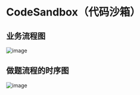 # CodeSandbox（代码沙箱）

## 业务流程图

![image](https://aidati-1311237642.cos.ap-shanghai.myqcloud.com/github/OJ_%E5%88%A4%E9%A2%98/%E5%88%A4%E9%A2%98%E6%A8%A1%E5%9D%97%E5%92%8C%E6%B2%99%E7%AE%B1%E6%A8%A1%E5%9D%97.png)

## 做题流程的时序图

![image](https://aidati-1311237642.cos.ap-shanghai.myqcloud.com/github/OJ_%E5%88%A4%E9%A2%98/%E6%97%B6%E5%BA%8F%E5%9B%BE.png)
